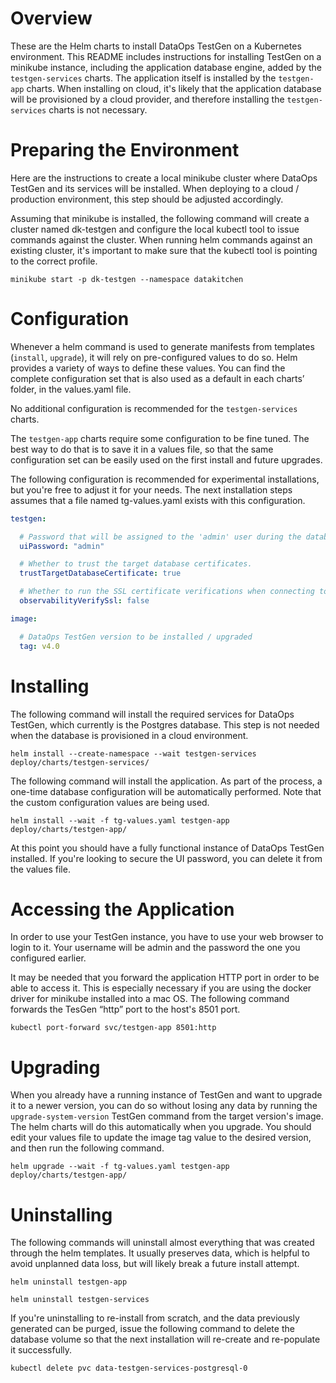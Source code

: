 # Overview

These are the Helm charts to install DataOps TestGen on a Kubernetes
environment. This README includes instructions for installing TestGen on a
minikube instance, including the application database engine, added by the
`testgen-services` charts. The application itself is installed by the
`testgen-app` charts. When installing on cloud, it's likely that the
application database will be provisioned by a cloud provider, and therefore
installing the `testgen-services` charts is not necessary.

# Preparing the Environment

Here are the instructions to create a local minikube cluster where DataOps
TestGen and its services will be installed. When deploying to a cloud /
production environment, this step should be adjusted accordingly.

Assuming that minikube is installed, the following command will create a
cluster named dk-testgen and configure the local kubectl tool to issue commands
against the cluster. When running helm commands against an existing cluster,
it's important to make sure that the kubectl tool is pointing to the correct
profile.

```shell
minikube start -p dk-testgen --namespace datakitchen
```

# Configuration

Whenever a helm command is used to generate manifests from templates
(`install`, `upgrade`), it will rely on pre-configured values to do so. Helm
provides a variety of ways to define these values. You can find the complete
configuration set that is also used as a default in each charts’ folder, in the
values.yaml file.

No additional configuration is recommended for the `testgen-services` charts.

The `testgen-app` charts require some configuration to be fine tuned. The best
way to do that is to save it in a values file, so that the same configuration
set can be easily used on the first install and future upgrades.

The following configuration is recommended for experimental installations, but
you're free to adjust it for your needs. The next installation steps assumes
that a file named tg-values.yaml exists with this configuration.

```yaml
testgen:

  # Password that will be assigned to the 'admin' user during the database preparation
  uiPassword: "admin"

  # Whether to trust the target database certificates.
  trustTargetDatabaseCertificate: true

  # Whether to run the SSL certificate verifications when connecting to DataOps Observability
  observabilityVerifySsl: false

image:

  # DataOps TestGen version to be installed / upgraded
  tag: v4.0
```

# Installing

The following command will install the required services for DataOps TestGen,
which currently is the Postgres database. This step is not needed when the
database is provisioned in a cloud environment.

```shell
helm install --create-namespace --wait testgen-services deploy/charts/testgen-services/
```

The following command will install the application. As part of the process, a
one-time database configuration will be automatically performed. Note that the
custom configuration values are being used.

```shell
helm install --wait -f tg-values.yaml testgen-app deploy/charts/testgen-app/
```

At this point you should have a fully functional instance of DataOps TestGen
installed. If you're looking to secure the UI password, you can delete it from
the values file.

# Accessing the Application

In order to use your TestGen instance, you have to use your web browser to
login to it. Your username will be admin and the password the one you
configured earlier.

It may be needed that you forward the application HTTP port in order to be able
to access it. This is especially necessary if you are using the docker driver
for minikube installed into a mac OS. The following command forwards the TesGen
“http” port to the host's 8501 port.

```shell
kubectl port-forward svc/testgen-app 8501:http
```

# Upgrading

When you already have a running instance of TestGen and want to upgrade it to a
newer version, you can do so without losing any data by running the
`upgrade-system-version` TestGen command from the target version's image. The
helm charts will do this automatically when you upgrade. You should edit your
values file to update the image tag value to the desired version, and then run
the following command.

```shell
helm upgrade --wait -f tg-values.yaml testgen-app deploy/charts/testgen-app/
```

# Uninstalling

The following commands will uninstall almost everything that was created
through the helm templates. It usually preserves data, which is helpful to
avoid unplanned data loss, but will likely break a future install attempt.

```shell
helm uninstall testgen-app
```

```shell
helm uninstall testgen-services
```

If you're uninstalling to re-install from scratch, and the data previously
generated can be purged, issue the following command to delete the database
volume so that the next installation will re-create and re-populate it
successfully.

```shell
kubectl delete pvc data-testgen-services-postgresql-0
```
